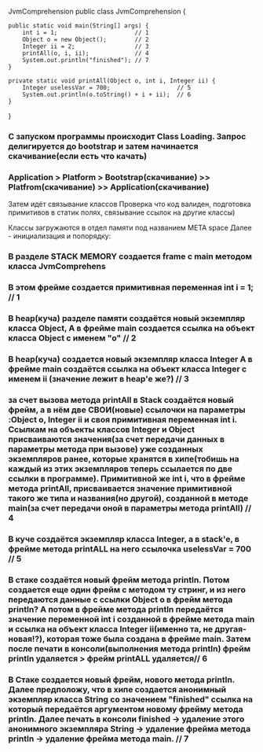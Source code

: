 JvmComprehension
public class JvmComprehension {

    public static void main(String[] args) {
        int i = 1;                      // 1
        Object o = new Object();        // 2
        Integer ii = 2;                 // 3
        printAll(o, i, ii);             // 4
        System.out.println("finished"); // 7
    }

    private static void printAll(Object o, int i, Integer ii) {
        Integer uselessVar = 700;                   // 5
        System.out.println(o.toString() + i + ii);  // 6
    }
}
### С запуском программы происходит Class Loading. Запрос делигируется до bootstrap и затем начинается скачивание(если есть что качать)
### Application > Platform > Bootstrap(скачивание) >> Platfrom(скачивание) >> Application(скачивание)
Затем идёт связывание классов Проверка что код валиден, подготовка примитивов в статик полях, связывание ссылок на другие классы)

Классы загружаются в отдел памяти под названием META space
Далее - инициализация и попорядку:

### В разделе STACK MEMORY создается frame с main методом класса JvmComprehens
### В этом фрейме создается примитивная переменная int i = 1; // 1
### В heap(куча) разделе памяти создаётся новый экземпляр класса Object, А в фрейме main создается ссылка на объект класса Object с именем "o" // 2
### В heap(куча) cоздается новый экземпляр класса Integer А в фрейме main создаётся ссылка на объект класса Integer с именем ii (значение лежит в heap'e же?) // 3
### за счет вызова метода printAll в Stack создаётся новый фрейм, а в нём две СВОИ(новые) ссылочки на параметры :Object o, Integer ii и своя примитивная переменная int i. Ссылкам на объекты классов Integer и Object присваиваются значения(за счет передачи данных в параметры метода при вызове) уже созданных экземпляров ранее, которые хранятся в хипе(тобишь на каждый из этих экземпляров теперь ссылается по две ссылки в программе). Примитивной же int i, что в фрейме метода printAll, присваивается значение примитивной такого же типа и названия(но другой), созданной в методе main(за счет передачи оной в параметры метода printAll) // 4
### В куче создаётся экземпляр класса Integer, а в stack'e, в фрейме метода printALL на него ссылочка uselessVar = 700 // 5
### В стаке создаётся новый фрейм метода println. Потом создается еще один фрейм с методом ту стринг, и из него передаются данные с ссылки Object o в фрейм метода println? А потом в фрейме метода println передаётся значение переменной int i созданной в фрейме метода main и ссылка на объект класса Integer ii(именно та, не другая-новая!?), которая тоже была создана в фрейме main. Затем после печати в консоли(выполнения метода println) фрейм println удаляется > фрейм printALL удаляется// 6
### В Стаке создается новый фрейм, нового метода println. Далее предположу, что в хипе создается  анонимный экземпляр класса String со значением "finished" ссылка на который передаётся аргументом новому фрейму метода println. Далее печать в консоли finished -> удаление этого анонимного экземпляра String -> удаление фрейма метода println -> удаление фрейма метода main. // 7
